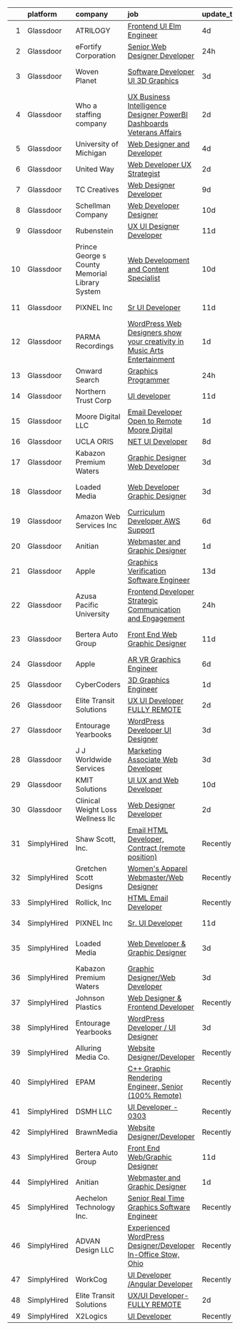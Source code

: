 

|    | platform    | company                                        | job                                                                                                                                                                                                                                                                                                                                                                                                                                                                                                                                                                                                                                                                                                                                                                                                                                                                                                                                                                                                                                                                                                                                                                                                                                                                                                                                                                                                        | update_time   | location                       |
|---:|:------------|:-----------------------------------------------|:-----------------------------------------------------------------------------------------------------------------------------------------------------------------------------------------------------------------------------------------------------------------------------------------------------------------------------------------------------------------------------------------------------------------------------------------------------------------------------------------------------------------------------------------------------------------------------------------------------------------------------------------------------------------------------------------------------------------------------------------------------------------------------------------------------------------------------------------------------------------------------------------------------------------------------------------------------------------------------------------------------------------------------------------------------------------------------------------------------------------------------------------------------------------------------------------------------------------------------------------------------------------------------------------------------------------------------------------------------------------------------------------------------------|:--------------|:-------------------------------|
|  1 | Glassdoor   | ATRILOGY                                       | [Frontend   UI Elm Engineer](https://www.glassdoor.com/partner/jobListing.htm?pos=106&ao=1110586&s=58&guid=0000018199a18fb98d477aade0e3c0cb&src=GD_JOB_AD&t=SR&vt=w&ea=1&cs=1_7af4932f&cb=1656139911438&jobListingId=1007951974151&cpc=6FC5BA77C9A4CD78&jrtk=3-0-1g6cq33uv2a4g001-1g6cq33viihm8800-68a92fa90fcbb848--6NYlbfkN0Coaqwr41TC2LgejnR7Utnytr6GYvK_E0y3WIq7ZdLRae9o-QpJIESlqP3qGLJFeU5dqe6N4gMCbDR-n3pXvhT98Mgxod8UQAAqLWEQreMdixZW2B1RD6nfE-sLKercspbsywCsncoq0A22johr5wHrPfrvYirmkD7Z-IhZUBpg9n0XvkQQuqYKp6cIBLnCcSxVucJY1pNp84mzXlrEgC9fPzyhW_kkhCtBvuHwyK-ffM_J3zUgpe7h8APDvJX88S0vsfGmAmlL1XCGtVYTL9CvHjvoCzN46JtAFVWZWi66I11_JU0KuYyDY3N4jjW18WVeyni4_Y7TRQMP0DKbttJK88yhbmamQkjbe-dRFyas7BbJJq1ZClppIzCora9RweZikruHMhQsngyhrBuSGrdp_bXC1b3CVY3SKJ_hFByNzcveWafZAIyD3rROIhedUd5WnUK4Sze-T_gcrCI-r9-XzlvoIMeZ4zktdF0iRZRVSe3wnXpOi1B0_gFKJCxyhJfEBk2AyTQmdQ%3D%3D)                                                                                                                                                                                                                                                                                                                                                                                                                                                                                                                          | 4d            | Remote                         |
|  2 | Glassdoor   | eFortify Corporation                           | [Senior Web Designer Developer](https://www.glassdoor.com/partner/jobListing.htm?pos=103&ao=1110586&s=58&guid=0000018199a18fb98d477aade0e3c0cb&src=GD_JOB_AD&t=SR&vt=w&ea=1&cs=1_8242f4e7&cb=1656139911438&jobListingId=1007961920482&cpc=9FE5D8D7282D4400&jrtk=3-0-1g6cq33uv2a4g001-1g6cq33viihm8800-56283aabba8db66a--6NYlbfkN0D4nuovUOU2dPryPr7-xanE7ZFWASvaSyNm3BqXIbrO0jncgm6dzGKlpq64GhjWedMHGhQf5zuqGZKhJbzuerz6WoY1CNE-wn2o97eoBpvVYWyu8Im0MmTyI-8z7k-wPBO4NIYGTr0yD4UfHPYVzkBxDKyQ8hP98UoiXYExT8LfmdfFQZrGaUu4QVcTqQmcdExaZ3DnuAejTTF11YOnBLTABiOIX1loZg91H6oorXCASFKrUoy-CVKwVxOIJSri5Q3nQ2YN9RKdkONG9wgOCbtu_TettUyOaf9GHXX4xGR9J5p5s5ZSNEDnG0PkW3kNYvCWHkAWgTcJwdiGCvWuSWYuK_pP1wDym32fSmK1P-yU0X3EsHCMIhe1u24Sq8cfjdcAn0fvWhHOGddzm7ZSnRmLfFOulHgq3W-wbpwBbzRVeNUoeDVP8yxP6NFxTNzsHJ_HFJOwUkRmzRca0BfgL6pQ59JH9D-aKxCfNWL-d-WGNk6j37csJSrmS23431qBOSc%3D)                                                                                                                                                                                                                                                                                                                                                                                                                                                                                                                                     | 24h           | Remote                         |
|  3 | Glassdoor   | Woven Planet                                   | [Software Developer  UI 3D Graphics ](https://www.glassdoor.com/partner/jobListing.htm?pos=104&ao=1110586&s=58&guid=0000018199a18fb98d477aade0e3c0cb&src=GD_JOB_AD&t=SR&vt=w&cs=1_e1882026&cb=1656139911437&jobListingId=1007955687010&cpc=663B5FE45D73772E&jrtk=3-0-1g6cq33uv2a4g001-1g6cq33viihm8800-da7d4409d741f80d--6NYlbfkN0DSgjPPcnEdvoK3uuxfISLALE6pB1FR7YSHOr_tSg5_QCn410VK5Ds4sai37YL-FnEhUvG6znOTbphGwngXcmoHQ9ABJRffHNWhLUdiDxUSHVTiGv3ojd4-sF3sJNM4xszUsrFGYZWvmSbhozmeaC8tNB70jyALsf-Q5zHyDR-5XjHqFWDCatbcL0gDGPq7AcYH5n7uw5ocTV_HaAU7Iy62rNvEJTZZgq_EHXJnYTYBEdt7EnkWz_YdzyDv7YX3KhXW2GF1826l3rno9nRH3b9Cyby5Qt-YgelbDfp2szcI9T-5JhnVns4tsDjvm_qIbl2Giw9yVq9p8V6CYUjF-ulhMjFcgQH4R1U72fDtNLAsxjyPjh-HMtt-qt9knDzgiPyCIM5T6pgcqrqpFZAm3gS3EL5ggF1jQkU0Eh4wNvwBC8s6CrJD3ycgFh7wM2Wre-qXf7XRpX5H4rLmoBziBY2HAwtne46je-7mQjeKykhpaliI-16RNwiwJjGTzgSKuAXL2hrayQC3QN3LsmzFhRERbJCj1Rmfqkzn0jsqafxMwIkhlvmXu42JCTKdmvxK03gDrYPCekdHrg%3D%3D)                                                                                                                                                                                                                                                                                                                                                                                                                                                      | 3d            | San Francisco, CA              |
|  4 | Glassdoor   | Who    a staffing company                      | [UX Business Intelligence Designer  PowerBI Dashboards    Veterans Affairs](https://www.glassdoor.com/partner/jobListing.htm?pos=107&ao=1110586&s=58&guid=0000018199a18fb98d477aade0e3c0cb&src=GD_JOB_AD&t=SR&vt=w&ea=1&cs=1_2f525abb&cb=1656139911439&jobListingId=1007957371701&cpc=56C4EA4A1A191A49&jrtk=3-0-1g6cq33uv2a4g001-1g6cq33viihm8800-acb55621a247932b--6NYlbfkN0D8qe4D8speIWsVRs46h0m7IsudPd75aHHMzmLGJRCPyG-QMcvsiuXB6iu7s5abUKo0jjGWnmE987aW6ZMO3r4LdCGmJYSn4tbTK9DkTgkDTU5-wS5OsX2UlY4yfNhQkUXfNNreZNj8NOnLqnzbXXdAmBWUbTZHPRa1DAYDqDO74tasTuMec7s68fTLMX_s5ZSecwxXy1WluFscTOFVatihdPRGbUiqI_OJCkEHhlQhPJMN4qMt-vdJBbca3MRt7bNHtVrZAXN1ZFe7uuBSQtv2C6ZarUQXK5N0tN0hikYOevAAVVW8gBUSBLRDIYt3dbD4TGrkrLoZFjRMHmiWbgp3Dak3U9U561Rfuo_z0d172UL0IgApzJcbMp7wv-gFDlaHKNdlWtuNsOo0Eorqtpr24fcaeM6c0f0j8bwQ1NHGDJIQEdakeI2vhTxFowtHssxc8NMhYqnFaC7EZFgm2DT748Kb9_MjnxzZ06e1_7Alb8UH57h1jZebR8o44WchTW3EFkVMr69y5Qx1GId1TRV9)                                                                                                                                                                                                                                                                                                                                                                                                                                                                       | 2d            | Remote                         |
|  5 | Glassdoor   | University of Michigan                         | [Web Designer and Developer](https://www.glassdoor.com/partner/jobListing.htm?pos=116&ao=1136043&s=58&guid=0000018199a18fb98d477aade0e3c0cb&src=GD_JOB_AD&t=SR&vt=w&cs=1_85514f2f&cb=1656139911441&jobListingId=1007952245300&jrtk=3-0-1g6cq33uv2a4g001-1g6cq33viihm8800-23e4521d13592e6a-)                                                                                                                                                                                                                                                                                                                                                                                                                                                                                                                                                                                                                                                                                                                                                                                                                                                                                                                                                                                                                                                                                                                | 4d            | Ann Arbor, MI                  |
|  6 | Glassdoor   | United Way                                     | [Web Developer   UX Strategist](https://www.glassdoor.com/partner/jobListing.htm?pos=130&ao=1136043&s=58&guid=0000018199a18fb98d477aade0e3c0cb&src=GD_JOB_AD&t=SR&vt=w&cs=1_7e467dac&cb=1656139911442&jobListingId=1007957944418&jrtk=3-0-1g6cq33uv2a4g001-1g6cq33viihm8800-4b4356c77ae17a8c-)                                                                                                                                                                                                                                                                                                                                                                                                                                                                                                                                                                                                                                                                                                                                                                                                                                                                                                                                                                                                                                                                                                             | 2d            | Seattle, WA                    |
|  7 | Glassdoor   | TC Creatives                                   | [Web Designer Developer](https://www.glassdoor.com/partner/jobListing.htm?pos=113&ao=1136043&s=58&guid=0000018199a18fb98d477aade0e3c0cb&src=GD_JOB_AD&t=SR&vt=w&ea=1&cs=1_cdeeeafb&cb=1656139911440&jobListingId=1007942423600&jrtk=3-0-1g6cq33uv2a4g001-1g6cq33viihm8800-442a6a333700c835-)                                                                                                                                                                                                                                                                                                                                                                                                                                                                                                                                                                                                                                                                                                                                                                                                                                                                                                                                                                                                                                                                                                               | 9d            | Remote                         |
|  8 | Glassdoor   | Schellman   Company                            | [Web Developer Designer](https://www.glassdoor.com/partner/jobListing.htm?pos=128&ao=1136043&s=58&guid=0000018199a18fb98d477aade0e3c0cb&src=GD_JOB_AD&t=SR&vt=w&cs=1_aa535e11&cb=1656139911442&jobListingId=1007939577287&jrtk=3-0-1g6cq33uv2a4g001-1g6cq33viihm8800-bacb3036aa26a42c-)                                                                                                                                                                                                                                                                                                                                                                                                                                                                                                                                                                                                                                                                                                                                                                                                                                                                                                                                                                                                                                                                                                                    | 10d           | Tampa, FL                      |
|  9 | Glassdoor   | Rubenstein                                     | [UX UI Designer Developer](https://www.glassdoor.com/partner/jobListing.htm?pos=119&ao=1136043&s=58&guid=0000018199a18fb98d477aade0e3c0cb&src=GD_JOB_AD&t=SR&vt=w&cs=1_4dc4c388&cb=1656139911441&jobListingId=1007937263858&jrtk=3-0-1g6cq33uv2a4g001-1g6cq33viihm8800-255aefea11c5dd02-)                                                                                                                                                                                                                                                                                                                                                                                                                                                                                                                                                                                                                                                                                                                                                                                                                                                                                                                                                                                                                                                                                                                  | 11d           | New York, NY                   |
| 10 | Glassdoor   | Prince George s County Memorial Library System | [Web Development and Content Specialist](https://www.glassdoor.com/partner/jobListing.htm?pos=129&ao=1136043&s=58&guid=0000018199a18fb98d477aade0e3c0cb&src=GD_JOB_AD&t=SR&vt=w&cs=1_a26eba31&cb=1656139911442&jobListingId=1007938739881&jrtk=3-0-1g6cq33uv2a4g001-1g6cq33viihm8800-c8722ba8a6d70ad4-)                                                                                                                                                                                                                                                                                                                                                                                                                                                                                                                                                                                                                                                                                                                                                                                                                                                                                                                                                                                                                                                                                                    | 10d           | Largo, MD                      |
| 11 | Glassdoor   | PIXNEL Inc                                     | [Sr  UI Developer](https://www.glassdoor.com/partner/jobListing.htm?pos=124&ao=1136043&s=58&guid=0000018199a18fb98d477aade0e3c0cb&src=GD_JOB_AD&t=SR&vt=w&ea=1&cs=1_b24fd044&cb=1656139911442&jobListingId=1007937030505&jrtk=3-0-1g6cq33uv2a4g001-1g6cq33viihm8800-6ce5e06f77706916-)                                                                                                                                                                                                                                                                                                                                                                                                                                                                                                                                                                                                                                                                                                                                                                                                                                                                                                                                                                                                                                                                                                                     | 11d           | Whippany, NJ                   |
| 12 | Glassdoor   | PARMA Recordings                               | [WordPress Web Designers  show your creativity in Music Arts Entertainment](https://www.glassdoor.com/partner/jobListing.htm?pos=105&ao=1110586&s=58&guid=0000018199a18fb98d477aade0e3c0cb&src=GD_JOB_AD&t=SR&vt=w&ea=1&cs=1_c7bcebc9&cb=1656139911438&jobListingId=1007960095074&cpc=451933188B21919D&jrtk=3-0-1g6cq33uv2a4g001-1g6cq33viihm8800-a51dcf66eccc53eb--6NYlbfkN0BMd6i3W3qmAtDke4ZitYLMBEMpVvOQU_aO9JUqgRRkgwDvgaVV8jWDDkXv0s9VdhdFtp8vgpc7Xd14geBqCVRfeb-Zk2gFUWrnzfN3CO7_Kshg7e9lFPeLlS31PbWmaUmDuWqBwBaZIqP5E8OfSbZVpgw5zRAc4LpRHBRqxyh3tAhzUrHfLFIfhkH6S2Qey-bZOLJP6k8NW5kVtX2st1A-ldnKD_ZXUE3fbrlC6BqVUnzUxvf-RYf7hjIqJKLvt6leERnXI3IAiBSIyP5NfY7RmQt18VtBrcrHPZFcZLE3XKJ2WzwhGj6xEh160vS2RxaLW18-9B53yy9wpFz9M-qCCEItMubKNqdqbMVVAu2iUWY5uqGWySe-XRt4_4C1v4YtziGM09fRifebCSp2KdDWhFUHKMtw0DUI5XQ2Vh8XH-o0Hc0SWZ9f6BZSVx-1FXhKsvlo0HS48irFaTTk_-axOjwy8y51nrGrXqZIAmvvjIWg_J6l4acfpvq6y0KDnCI%3D)                                                                                                                                                                                                                                                                                                                                                                                                                                                                                         | 1d            | Remote                         |
| 13 | Glassdoor   | Onward Search                                  | [Graphics Programmer](https://www.glassdoor.com/partner/jobListing.htm?pos=111&ao=1110586&s=58&guid=0000018199a18fb98d477aade0e3c0cb&src=GD_JOB_AD&t=SR&vt=w&ea=1&cs=1_04414005&cb=1656139911440&jobListingId=1007961833786&cpc=6FC5BA77C9A4CD78&jrtk=3-0-1g6cq33uv2a4g001-1g6cq33viihm8800-c2dcf8a101e8b9df--6NYlbfkN0B7YoEZZ2QAGDyEGGmBPAUWSHc1Mt3sMCn9FehKcWA3w5p4dGJxWifpoAJCu3xk6ZiiCUmZUgftcm6eSAGDiozeyy49rXrVCrIXL0QniePYoM_e9BoFwBWBama092BdjMIWb8pHjURz9uNWLM4GO3sjz5kKlMiUEIprAatTUlwf-uRwduaQnxBS89phSaNbVEIpVbfJamFWWaAeX-7XNs8OmiCjIHcVCUvHQd-t8DC7lvInPf2TOwEUfQW0OD7-7EmOBR8x0ljG0Ad9toexEv2u74IEDqnLMSO23NdiHx3Y-Z8pMawOLEVNJp3dg3AMPH0F7-0PrDIaVIICMIBAAJPSUcqE-9SsjX7LzaUzpmeCpEVQ56mRU8xcpd2X0cKmhi_sAWWqEWDGYanlv2jbsV_yQMsjovcSVyCaWBy5AGDBuIVs9qMKbIktXg8XXdFyRFRIGGhhWLFiIAzdUkqah4gawwrbm2M6YWJdcvls1b3LQtnJXPVrZW89E_xOeMflyfqzW5EasgOPLYSGyBAzUis9WXp3UX9SPsn6CTLZq6Ojt-T8UFQ6cnjfpl9j-YOe6vRF7CQUnuyprEsXQgWccVc6XG7J74EDOVJThYW8WV5pPiNk3ixFKGkt2BAXtDz8MjnpvzS9-dCI5a3rUJ5yCfXe_xcq5LWmD6Ica4-1oaidyW5KbS6O0eq2uaeLU3gshQKXDBgxITXMTt96mj7yh83ViLGty_aYGcBRe-7qQ6qVJgLBeQ3YxgHroznajN2KyQOxcNF0D6LXcjnBgeKdLLn5FTB44jY8uZ1W9EPm1LvM_qVbDaA1lE4-D8zU5DhNb6oixU5hTLMB2zO02kcm6tvRxgvjrNExgZvQdxzWxTxFosMe7BICSFNke-bdYsvDohH6uG2uPRGqOxQXl7T-cp1Xte2ydL9r8EJmai-XP9K790JU_4VmdTKmAWqngQgeufTbetcLziRC6PYZuDFVRTdot89zOLVvh2Rm7gfdhmZqFd8cfGvEOBZtBbG-Oyj0ZFE5zH6gVQJtsA%3D%3D) | 24h           | Seattle, WA                    |
| 14 | Glassdoor   | Northern Trust Corp                            | [UI developer](https://www.glassdoor.com/partner/jobListing.htm?pos=122&ao=1136043&s=58&guid=0000018199a18fb98d477aade0e3c0cb&src=GD_JOB_AD&t=SR&vt=w&cs=1_cd5ba965&cb=1656139911441&jobListingId=1007937362208&jrtk=3-0-1g6cq33uv2a4g001-1g6cq33viihm8800-848440a30d6f11da-)                                                                                                                                                                                                                                                                                                                                                                                                                                                                                                                                                                                                                                                                                                                                                                                                                                                                                                                                                                                                                                                                                                                              | 11d           | Chicago, IL                    |
| 15 | Glassdoor   | Moore Digital LLC                              | [Email Developer  Open to Remote    Moore Digital](https://www.glassdoor.com/partner/jobListing.htm?pos=126&ao=1136043&s=58&guid=0000018199a18fb98d477aade0e3c0cb&src=GD_JOB_AD&t=SR&vt=w&cs=1_4b6569a5&cb=1656139911442&jobListingId=1007958671475&jrtk=3-0-1g6cq33uv2a4g001-1g6cq33viihm8800-fd53c0a317222ee2-)                                                                                                                                                                                                                                                                                                                                                                                                                                                                                                                                                                                                                                                                                                                                                                                                                                                                                                                                                                                                                                                                                          | 1d            | Lanham, MD                     |
| 16 | Glassdoor   | UCLA ORIS                                      | [ NET UI Developer](https://www.glassdoor.com/partner/jobListing.htm?pos=102&ao=1110586&s=58&guid=0000018199a18fb98d477aade0e3c0cb&src=GD_JOB_AD&t=SR&vt=w&ea=1&cs=1_44810022&cb=1656139911437&jobListingId=1007944895347&cpc=B576E40E3A51D23B&jrtk=3-0-1g6cq33uv2a4g001-1g6cq33viihm8800-e76220162e5c19b0--6NYlbfkN0CPRxWsxFRYKj-njv_B6uh4mXuMKgb2CJ8nYOQQ6xZVBriDVupTExlbMz0z3VOHoJPZlTXj_mI8P6YGDnoh79OWNl4JK712hZj7ZOUsy8c67IFHBvk_cN35-5K3SKWH_h3Yn6IKgRZL3xmP00D3EtU90CcbxBiuiIWUY9UI4GoN6v1QGaxZyvO9WlDZTh-pxq6KkqZtHspkA9QppXNEtLeC6YR0E5lR0NHKTwgCEsftHhkIqUhhM4HNoG0dQsgai2JQcX8rPQAE2--guWIVrFEU7vd275S8p0Sj7aD_PE0MDk-RmMS5komNhCrupSl6ru31deVAb52_10wUwByWVqDYlIltC0kguhojRuaJsSTDQuXZJ1hkv8598Wv5dZmS-LAAAwLIqyBxaODSd6rAv6qeuFW0Bfvn1Tp8rSMVGgd-xFHGOsJeu1GbKDVc8MOBb13XTNyIF_BVuyXEhp0ILQpQX1jEjL8QxUKCNDhCn-jtzYHlbr_Bf_w_LPXgc7CTGj4%3D)                                                                                                                                                                                                                                                                                                                                                                                                                                                                                                                                                 | 8d            | Remote                         |
| 17 | Glassdoor   | Kabazon Premium Waters                         | [Graphic Designer Web Developer](https://www.glassdoor.com/partner/jobListing.htm?pos=115&ao=1136043&s=58&guid=0000018199a18fb98d477aade0e3c0cb&src=GD_JOB_AD&t=SR&vt=w&ea=1&cs=1_28956699&cb=1656139911441&jobListingId=1007954780505&jrtk=3-0-1g6cq33uv2a4g001-1g6cq33viihm8800-b8e01f5f0a904098-)                                                                                                                                                                                                                                                                                                                                                                                                                                                                                                                                                                                                                                                                                                                                                                                                                                                                                                                                                                                                                                                                                                       | 3d            | Los Angeles, CA                |
| 18 | Glassdoor   | Loaded Media                                   | [Web Developer   Graphic Designer](https://www.glassdoor.com/partner/jobListing.htm?pos=114&ao=1136043&s=58&guid=0000018199a18fb98d477aade0e3c0cb&src=GD_JOB_AD&t=SR&vt=w&ea=1&cs=1_5486bcdd&cb=1656139911440&jobListingId=1007954506967&jrtk=3-0-1g6cq33uv2a4g001-1g6cq33viihm8800-d01cec0dabb94fcc-)                                                                                                                                                                                                                                                                                                                                                                                                                                                                                                                                                                                                                                                                                                                                                                                                                                                                                                                                                                                                                                                                                                     | 3d            | West Hollywood, CA             |
| 19 | Glassdoor   | Amazon Web Services  Inc                       | [Curriculum Developer  AWS Support](https://www.glassdoor.com/partner/jobListing.htm?pos=112&ao=1136043&s=58&guid=0000018199a18fb98d477aade0e3c0cb&src=GD_JOB_AD&t=SR&vt=w&cs=1_fce6987a&cb=1656139911440&jobListingId=1007948569854&jrtk=3-0-1g6cq33uv2a4g001-1g6cq33viihm8800-babf0940e10045d2-)                                                                                                                                                                                                                                                                                                                                                                                                                                                                                                                                                                                                                                                                                                                                                                                                                                                                                                                                                                                                                                                                                                         | 6d            | Remote                         |
| 20 | Glassdoor   | Anitian                                        | [Webmaster and Graphic Designer](https://www.glassdoor.com/partner/jobListing.htm?pos=117&ao=1136043&s=58&guid=0000018199a18fb98d477aade0e3c0cb&src=GD_JOB_AD&t=SR&vt=w&cs=1_878a81da&cb=1656139911441&jobListingId=1007960814071&jrtk=3-0-1g6cq33uv2a4g001-1g6cq33viihm8800-29680cf3a4975830-)                                                                                                                                                                                                                                                                                                                                                                                                                                                                                                                                                                                                                                                                                                                                                                                                                                                                                                                                                                                                                                                                                                            | 1d            | Beaverton, OR                  |
| 21 | Glassdoor   | Apple                                          | [Graphics Verification Software Engineer](https://www.glassdoor.com/partner/jobListing.htm?pos=108&ao=1110586&s=58&guid=0000018199a18fb98d477aade0e3c0cb&src=GD_JOB_AD&t=SR&vt=w&cs=1_7f17d877&cb=1656139911439&jobListingId=1007932865916&cpc=F4EED0218A761C36&jrtk=3-0-1g6cq33uv2a4g001-1g6cq33viihm8800-87238dbd6b179e25--6NYlbfkN0BvKrLyj5gPmtZO9T8euul8TCxuuKNOtzRJOomxnwSEodTz2Bc-sPZlSXfvz6ygy0tf5kjeS09ObWt2O3iKbyxEY19ud4rVejrhfq-wk0NuBQgyOiKRkFvhIizUndk6iUp-M9karzWEiIEQcueVvyyG8RWvWIiCtZ8mEcmQYpL5H-beBTjfE7tb7Cli9sOYudw2lWiDWWiFGqESI7j0xK9agOGgpwIb6jXZ31jtfhy6AO8v2LMABs2_WAmGcTJ8MoW3Q9aT3a-dArSdugv1XwcC_FatrBaYlG30RlSl20qRmNgUi9JOiyD9oREcZ-6v8jXd6OpcwMfj6QC9Eic-Z3Jk5D4nanpdnDHZguF0t_YnIdyXrYP2LbPxZS3RbvQ1KD_k8uRa-rt46fkdImwOt19e51BAA5xwnEKD1FBv-lyhCvEeO32biFuo8_uB2zoCtaGFoJeu6ZMGM5A85eFXJ_xxS2GORviiR4Mfz2kZbXNd290pGjldaHX6OCKajXCMqM19KfjYDhVAKZxv5yXhN3H15AjBK2EYcmJRSBKwwlyEQFEA7osGvBbd-D7Z8m8biFdkRxRtZOp88qx2fuj9TaKkWlKTl5dzydPBdwcClFQTcJi9MGcU0zbfDxL1cFzY-vvVOb5BskKTw65rHNLIk3s1sRZVUsZGiBwTmvsH4o2U1GxLKgyXJrANkipxem4UUOSgdRJEigNNj6LaaiNNNOh7HHe4qMsLQwMm47ghzSB9BqldxM9X_UVrb4ekAroM85xhPELfFB_WsXZhbekPNxVJ6THQGJUezm6PwCXkQeeTO0dyJhkpHTrnOTDZTJb-IPLAemFw7UuJ56n36cyg9aWid8XmJ_B1UWZcQksYL2ZzLMQ5Lpnl_VgmPPpr0qthSkLnhueIHyj_RC5X69DY1CCtqIy0w8VLSzr-vaeAQVeDXloJQfe87muXN-eXDB0bLgdsWTHgJ3N0V5m7QX_Mu1IJcsgbX-ewbCs%3D)                                | 13d           | Austin, TX                     |
| 22 | Glassdoor   | Azusa Pacific University                       | [Frontend Developer   Strategic Communication and Engagement](https://www.glassdoor.com/partner/jobListing.htm?pos=123&ao=1136043&s=58&guid=0000018199a18fb98d477aade0e3c0cb&src=GD_JOB_AD&t=SR&vt=w&cs=1_14d66818&cb=1656139911442&jobListingId=1007962803906&jrtk=3-0-1g6cq33uv2a4g001-1g6cq33viihm8800-a608394e02ad6419-)                                                                                                                                                                                                                                                                                                                                                                                                                                                                                                                                                                                                                                                                                                                                                                                                                                                                                                                                                                                                                                                                               | 24h           | Azusa, CA                      |
| 23 | Glassdoor   | Bertera Auto Group                             | [Front End Web Graphic Designer](https://www.glassdoor.com/partner/jobListing.htm?pos=101&ao=1110586&s=58&guid=0000018199a18fb98d477aade0e3c0cb&src=GD_JOB_AD&t=SR&vt=w&ea=1&cs=1_f019a883&cb=1656139911437&jobListingId=1007936110445&cpc=D910AC0D9B8C6152&jrtk=3-0-1g6cq33uv2a4g001-1g6cq33viihm8800-759b790ac5ec1ff3--6NYlbfkN0CS7sCOg6C94ZiFFlx18pR1sYkp57tZp3LH0Mr9FiXEgT-31WuvklTP8RVA7OpZmHYOos1LROe7kgXymoUGlnX23R4Z3Tr-yuLqo45cH2oFAnnUPEyA021eQ5T2SYxnQiqq6z5cFTBV-wFPdSLQocv-5wC1v8ilgEfcQPjdVnSPKm0owDZBbVmVhbUgQX5QbVZCtN65IPYmUsnY8Z10mVlJuSNeb7qqKKkK97g5Ege_eK1I63J1ZfQAJsWv4a0hwr8Oa9hMQVf_dL4ICmtiu1xOANUXz0zkOzt262O-zwbUd9S3f6eJ3bOXWuP0eVn_stkdqaYvFVC5V-F3QjBSSLQiRacY-JJiJgoRdXVJWAPt1_pVI3ofpHa2ivDqZEXbDOF8qLQQU6llNGJrpX_hTl9KHVX438vZ_SRJO5gH7Vo_1bDLaJNDw17quMR9c_MttN4_IQuzPwfLMLl_jsigngPkXBhJbyu096hGkck-SjQAuKeXPaiK1hcNqfXezUvXcpuoTJA0A9x2_T9qe6vUGuTd)                                                                                                                                                                                                                                                                                                                                                                                                                                                                                                                  | 11d           | West Springfield, MA           |
| 24 | Glassdoor   | Apple                                          | [AR VR Graphics Engineer](https://www.glassdoor.com/partner/jobListing.htm?pos=109&ao=1110586&s=58&guid=0000018199a18fb98d477aade0e3c0cb&src=GD_JOB_AD&t=SR&vt=w&cs=1_5aec2f22&cb=1656139911439&jobListingId=1007948569725&cpc=654405A9B1E0A9F5&jrtk=3-0-1g6cq33uv2a4g001-1g6cq33viihm8800-2dc6cf5264955442--6NYlbfkN0BvKrLyj5gPmtZO9T8euul8TCxuuKNOtzRJOomxnwSEodTz2Bc-sPZl1dBMH13w-jPqDsEv2cYn2BSfauqrR063rPkJWqUl65m3_7oH5MZjTCM7Os2a--WYl4IbOKZboH1A7nLi8qJv07efg2OeGEIWwcl0MMRxGagzRL0aUXHW66E1l-DExCk7vwHGDH_7Vj-Ig4tW8VRuUg_Iux0AOC2iA_fdgi-vfQLYgAGdMoNqmmj5lxW93xRs6n2O22NnQRPVDzbjL86gtvA82D5TnEoeKaL6yOrWf5aN4aR0aaliIvIVBZ7etySTlW67PUB27Eo2hOMdUPPe78fUzgQssfuiG8RxeK-l3hXzDIpwMCS4snbBKWZRej-Hm751hnOcDQL0amb4B5zWAdu-rNCVmjE7TrYAaj6wWIW5LtxlCo_mUIV8F2Ku_7eXV2YXB1ZwvXed0rxR6zjFsFuMtIyGl-SeHNY6hrGSx5KxYwFYETPhiObOWgLr0jZROb2xThaR7E52Ya2wl1eXw2_GEh7FdRN4rHfB2lbiEdE34tFjjmxCdSJJfBMi2hZ-oZ_gSVhr4Kx5dJvPpjbYRCZu6gpMbti1kIMlSpZHWWzfAVUBvrZBS75dKzQhyJWZ3Bipd0Ej-yPPMrpNYmosoXqzMGMETapprSPz57nV-jTRiUlSAW7J3B9jXHccy0Xa-JlKkqStiLGAV4412PlVla5xPEogkhknMuQIKwlx0pv028CasywcFJnIw4Rcq9bs1lKwk1x53z6SxF6i26aeoPW-twmAoedSfcfRhXRzPhv9CPCsV2t_qtjAkxr6cmfdxot6ePGnWytehk9Dp88xym3LvIKdbPCWqAFR_HsvZCpePOmOOep2rca3OP9k65JmEaeWa3d74kCBxSQBiuBTPTMARCi8QjtylCUwFfmJIEWKcTRdwssTJI2gFZN6Y1BXf3wktuLk97I-_aOxWkcbCg%3D%3D)                                                                  | 6d            | Seattle, WA                    |
| 25 | Glassdoor   | CyberCoders                                    | [3D Graphics Engineer](https://www.glassdoor.com/partner/jobListing.htm?pos=110&ao=1110586&s=58&guid=0000018199a18fb98d477aade0e3c0cb&src=GD_JOB_AD&t=SR&vt=w&ea=1&cs=1_cf754657&cb=1656139911440&jobListingId=1007959231297&cpc=6FC5BA77C9A4CD78&jrtk=3-0-1g6cq33uv2a4g001-1g6cq33viihm8800-16a61bd7790a67d5--6NYlbfkN0CpFJQzrgRR8WqXWK1qKKEqALWJw739KlKqr2H-MSI4eoBlI4EFrmor2FYZMP3muM2m1MpOtS5yrw7tZ8OzdjO54Y8GoDeO_8aRFKm6b6yyXhl0w7QkfTbWv6TdULoPQYjhgGTpkVVyzBynNZbK483cmgceaohFYaeQmMNMdBU7UtuJd33UU2gMTgw6e8_6Jt3cOVTeDEWfAuWkFmvFZwgQuGgw89qQE_PK7PbaZih3Dxd3uMsK55IqikIOUm-6afXY1BtCVtq5Wm07cNjfa_LaEfm8pcomgGbWWedIKJuZjUQcZnrEq-rTXrazibJZsLrc1BETZHqO1AUxPTap7ZpQAOmP_Azp69v5qmBcW5HeaDWEyqmiC6jvrS9YteOYrA0gGPShfvM6fvAFoNNZHXOMOccpUEasp_-jHb-O-AqYe-K9ZX59kWkTCkdaW7j-ALLuTngy4pRAanFYnCXAzwEPY1Pph07PIWCf0nd_fLlqWDnBE-nbagF_MVgqgpCXwyp4Q-g3OcMWjHvRwwADyZ4Hr6F-mQXyqre0hhyYPjhPikKPNN48GyxVvCmVdAnzFAYZg4PMX7xOXIdBrfPJN99knrRDLA_BqH44e3uCD-jWJyqFQhV9-qMhbZcn9R2Z0KlXGf6ixrUq50z0jiIj4st2OFlvUBxLj3uVesakc0Byze3SvoEgnLjaoxOVlijAB5IBXRnDZ0BiiaWoKhU1UWqJKxtjMVYXzMm-ya-hh1YdeiygUSZoUghp1QKW5iyBBmzFnQg85Y7eSyyB4u7lKrc7riFUJllRKfVmM8liRXs65zj8OkGfSUgLE5O5s55MQQvamXd_MlgHaFoDJMavZjfIKZBD3bEdi0WWNzgbjSyAkN1Gpqb_fsbUaYatC2IYCIvn2yEVM6bAFRQZ8jjX1Rf1acyx6AemTWqmanSwJoUrArTELQIjzSrvlix3OL6EJUPoHsbbJp_BvPKqu8bzulZb0tZJ9mL-hQfLwMaH6-kgcA%3D%3D)                                | 1d            | Redwood City, CA               |
| 26 | Glassdoor   | Elite Transit Solutions                        | [UX UI Developer FULLY REMOTE](https://www.glassdoor.com/partner/jobListing.htm?pos=120&ao=1136043&s=58&guid=0000018199a18fb98d477aade0e3c0cb&src=GD_JOB_AD&t=SR&vt=w&ea=1&cs=1_ef5bd7f0&cb=1656139911441&jobListingId=1007956212531&jrtk=3-0-1g6cq33uv2a4g001-1g6cq33viihm8800-d4113707f0c8e819-)                                                                                                                                                                                                                                                                                                                                                                                                                                                                                                                                                                                                                                                                                                                                                                                                                                                                                                                                                                                                                                                                                                         | 2d            | Pittsburgh, PA                 |
| 27 | Glassdoor   | Entourage Yearbooks                            | [WordPress Developer   UI Designer](https://www.glassdoor.com/partner/jobListing.htm?pos=127&ao=1136043&s=58&guid=0000018199a18fb98d477aade0e3c0cb&src=GD_JOB_AD&t=SR&vt=w&ea=1&cs=1_6c2da453&cb=1656139911442&jobListingId=1007954498121&jrtk=3-0-1g6cq33uv2a4g001-1g6cq33viihm8800-359ea536a07ca557-)                                                                                                                                                                                                                                                                                                                                                                                                                                                                                                                                                                                                                                                                                                                                                                                                                                                                                                                                                                                                                                                                                                    | 3d            | Princeton Junction, Mercer, NJ |
| 28 | Glassdoor   | J J Worldwide Services                         | [Marketing Associate Web Developer](https://www.glassdoor.com/partner/jobListing.htm?pos=125&ao=1136043&s=58&guid=0000018199a18fb98d477aade0e3c0cb&src=GD_JOB_AD&t=SR&vt=w&cs=1_e771ceff&cb=1656139911442&jobListingId=1007954830833&jrtk=3-0-1g6cq33uv2a4g001-1g6cq33viihm8800-8f95e0c11bd16b53-)                                                                                                                                                                                                                                                                                                                                                                                                                                                                                                                                                                                                                                                                                                                                                                                                                                                                                                                                                                                                                                                                                                         | 3d            | Austin, TX                     |
| 29 | Glassdoor   | KMIT Solutions                                 | [UI UX and Web Developer](https://www.glassdoor.com/partner/jobListing.htm?pos=118&ao=1136043&s=58&guid=0000018199a18fb98d477aade0e3c0cb&src=GD_JOB_AD&t=SR&vt=w&cs=1_a87cd6d6&cb=1656139911441&jobListingId=1007938302084&jrtk=3-0-1g6cq33uv2a4g001-1g6cq33viihm8800-15b5cea25bdf1243-)                                                                                                                                                                                                                                                                                                                                                                                                                                                                                                                                                                                                                                                                                                                                                                                                                                                                                                                                                                                                                                                                                                                   | 10d           | Twinsburg, OH                  |
| 30 | Glassdoor   | Clinical Weight Loss   Wellness llc            | [Web Designer Developer](https://www.glassdoor.com/partner/jobListing.htm?pos=121&ao=1136043&s=58&guid=0000018199a18fb98d477aade0e3c0cb&src=GD_JOB_AD&t=SR&vt=w&ea=1&cs=1_e8bc7524&cb=1656139911441&jobListingId=1007957549337&jrtk=3-0-1g6cq33uv2a4g001-1g6cq33viihm8800-490cc6746b26b0a1-)                                                                                                                                                                                                                                                                                                                                                                                                                                                                                                                                                                                                                                                                                                                                                                                                                                                                                                                                                                                                                                                                                                               | 2d            | Glastonbury, CT                |
| 31 | SimplyHired | Shaw Scott, Inc.                               | [Email HTML Developer, Contract (remote position)](https://www.simplyhired.com/job/lp97AwzllwqjS1oXYQVdk_sx_ANbNmrf_26-hefBENEAnwkJ6YFw_Q?q=graphic+developer)                                                                                                                                                                                                                                                                                                                                                                                                                                                                                                                                                                                                                                                                                                                                                                                                                                                                                                                                                                                                                                                                                                                                                                                                                                             | Recently      | Seattle, WA                    |
| 32 | SimplyHired | Gretchen Scott Designs                         | [Women's Apparel Webmaster/Web Designer](https://www.simplyhired.com/job/WQ_KCkasu3nS2ZRjmaeadADFGCBGocrHeMpONYyXy_2JAdB6h5MuxA?q=graphic+developer)                                                                                                                                                                                                                                                                                                                                                                                                                                                                                                                                                                                                                                                                                                                                                                                                                                                                                                                                                                                                                                                                                                                                                                                                                                                       | Recently      | Pelham, NY                     |
| 33 | SimplyHired | Rollick, Inc                                   | [HTML Email Developer](https://www.simplyhired.com/job/XOBvr-FPlcbrKDU6fwn7cySQFiXUBT59WK26gB6UhBDl1ROl_YjQ4g?q=graphic+developer)                                                                                                                                                                                                                                                                                                                                                                                                                                                                                                                                                                                                                                                                                                                                                                                                                                                                                                                                                                                                                                                                                                                                                                                                                                                                         | Recently      | Remote                         |
| 34 | SimplyHired | PIXNEL Inc                                     | [Sr. UI Developer](https://www.simplyhired.com/job/I2Hcjl_FZcqZmp0BfK31aFyPKqCAp3O7sOaDVBq8KxtTbb3HzKg3Sg?q=graphic+developer)                                                                                                                                                                                                                                                                                                                                                                                                                                                                                                                                                                                                                                                                                                                                                                                                                                                                                                                                                                                                                                                                                                                                                                                                                                                                             | 11d           | Whippany, NJ                   |
| 35 | SimplyHired | Loaded Media                                   | [Web Developer & Graphic Designer](https://www.simplyhired.com/job/IK_RxrZjUpPOeiWgnLuNrhiuC4aM_FueRFMFheECvEyXUpCONGxmqA?q=graphic+developer)                                                                                                                                                                                                                                                                                                                                                                                                                                                                                                                                                                                                                                                                                                                                                                                                                                                                                                                                                                                                                                                                                                                                                                                                                                                             | 3d            | West Hollywood, CA             |
| 36 | SimplyHired | Kabazon Premium Waters                         | [Graphic Designer/Web Developer](https://www.simplyhired.com/job/PnUzJUXwTIJYT3p5XUQTaEQiEsC2W51u1bbJ44Whjt17UyxowH-_cQ?q=graphic+developer)                                                                                                                                                                                                                                                                                                                                                                                                                                                                                                                                                                                                                                                                                                                                                                                                                                                                                                                                                                                                                                                                                                                                                                                                                                                               | 3d            | Los Angeles, CA                |
| 37 | SimplyHired | Johnson Plastics                               | [Web Designer & Frontend Developer](https://www.simplyhired.com/job/JLi0JgqxKv6zdAixaLkB1gW61qXIhTHL-TueFgNuVeG_HRxCRSfVBQ?q=graphic+developer)                                                                                                                                                                                                                                                                                                                                                                                                                                                                                                                                                                                                                                                                                                                                                                                                                                                                                                                                                                                                                                                                                                                                                                                                                                                            | Recently      | Findlay, OH                    |
| 38 | SimplyHired | Entourage Yearbooks                            | [WordPress Developer / UI Designer](https://www.simplyhired.com/job/CIGy-Ws_jywhCxZx7Q2c_ERXdqaAHRweqraLOI8DvZJLSmzl05Ce1Q?q=graphic+developer)                                                                                                                                                                                                                                                                                                                                                                                                                                                                                                                                                                                                                                                                                                                                                                                                                                                                                                                                                                                                                                                                                                                                                                                                                                                            | 3d            | Princeton Junction, NJ         |
| 39 | SimplyHired | Alluring Media Co.                             | [Website Designer/Developer](https://www.simplyhired.com/job/h-FapaYLuvRweaKOVudaLOnYymSn2xFpTkCDXCPO8WUG3I7TlO4bDw?q=graphic+developer)                                                                                                                                                                                                                                                                                                                                                                                                                                                                                                                                                                                                                                                                                                                                                                                                                                                                                                                                                                                                                                                                                                                                                                                                                                                                   | Recently      | Remote                         |
| 40 | SimplyHired | EPAM                                           | [C++ Graphic Rendering Engineer, Senior (100% Remote)](https://www.simplyhired.com/job/3tNJxgWLjwY1ZKGMjRgmLv02TGPNbYH8XZkF__ktRQg-hYEG_PW5mg?q=graphic+developer)                                                                                                                                                                                                                                                                                                                                                                                                                                                                                                                                                                                                                                                                                                                                                                                                                                                                                                                                                                                                                                                                                                                                                                                                                                         | Recently      | United States                  |
| 41 | SimplyHired | DSMH LLC                                       | [UI Developer - 0303](https://www.simplyhired.com/job/5uYdSP7SsNGxK09_Ov6zNQhuxUKLX-oIXjlCgij6ADfw35AwOg5rvg?q=graphic+developer)                                                                                                                                                                                                                                                                                                                                                                                                                                                                                                                                                                                                                                                                                                                                                                                                                                                                                                                                                                                                                                                                                                                                                                                                                                                                          | Recently      | Peoria, IL                     |
| 42 | SimplyHired | BrawnMedia                                     | [Website Designer/Developer](https://www.simplyhired.com/job/78BxKl1R6BpfuVu8Kpk-1cxMOjiHDgxQMPxrbQ5J7eWU9PbYxXCHNA?q=graphic+developer)                                                                                                                                                                                                                                                                                                                                                                                                                                                                                                                                                                                                                                                                                                                                                                                                                                                                                                                                                                                                                                                                                                                                                                                                                                                                   | Recently      | Albany, NY                     |
| 43 | SimplyHired | Bertera Auto Group                             | [Front End Web/Graphic Designer](https://www.simplyhired.com/job/UoHmf3PWPUcvpeJJyeUWMXOyfiqSiGnk_um5E1ECAcFdNGzGCiyBzA?q=graphic+developer)                                                                                                                                                                                                                                                                                                                                                                                                                                                                                                                                                                                                                                                                                                                                                                                                                                                                                                                                                                                                                                                                                                                                                                                                                                                               | 11d           | West Springfield, MA           |
| 44 | SimplyHired | Anitian                                        | [Webmaster and Graphic Designer](https://www.simplyhired.com/job/3Vni5xATOcTiCtsy2S5KDNzPU2g1MkWL_iqk84kjj1gMS5wFuohcwQ?q=graphic+developer)                                                                                                                                                                                                                                                                                                                                                                                                                                                                                                                                                                                                                                                                                                                                                                                                                                                                                                                                                                                                                                                                                                                                                                                                                                                               | 1d            | Beaverton, OR                  |
| 45 | SimplyHired | Aechelon Technology Inc.                       | [Senior Real Time Graphics Software Engineer](https://www.simplyhired.com/job/rcdIZu0u86YflWDJtkQswNVvTN3B-3L7qF5--HTYfTqZ6vl6sJ-lpA?q=graphic+developer)                                                                                                                                                                                                                                                                                                                                                                                                                                                                                                                                                                                                                                                                                                                                                                                                                                                                                                                                                                                                                                                                                                                                                                                                                                                  | Recently      | Overland Park, KS              |
| 46 | SimplyHired | ADVAN Design LLC                               | [Experienced WordPress Designer/Developer In-Office Stow, Ohio](https://www.simplyhired.com/job/RAXqJE_18Km9ztxYeKDpml_cp8y7G9qdid1DGlXOnY9ssPkNluLReA?q=graphic+developer)                                                                                                                                                                                                                                                                                                                                                                                                                                                                                                                                                                                                                                                                                                                                                                                                                                                                                                                                                                                                                                                                                                                                                                                                                                | Recently      | Stow, OH                       |
| 47 | SimplyHired | WorkCog                                        | [UI Developer /Angular Developer](https://www.simplyhired.com/job/d_s0xoJrrwJftlpbBCsqndd7CpA2Te_HvrE97KaPH67zw2iyJjhTCg?q=graphic+developer)                                                                                                                                                                                                                                                                                                                                                                                                                                                                                                                                                                                                                                                                                                                                                                                                                                                                                                                                                                                                                                                                                                                                                                                                                                                              | Recently      | Texas City, TX                 |
| 48 | SimplyHired | Elite Transit Solutions                        | [UX/UI Developer-FULLY REMOTE](https://www.simplyhired.com/job/Z-X6eNQxO3JQ40idY8ePQiqt_Z2HQ0X4f5r7LGiF8I7QFjXHcfv9FQ?q=graphic+developer)                                                                                                                                                                                                                                                                                                                                                                                                                                                                                                                                                                                                                                                                                                                                                                                                                                                                                                                                                                                                                                                                                                                                                                                                                                                                 | 2d            | Pittsburgh, PA                 |
| 49 | SimplyHired | X2Logics                                       | [UI Developer](https://www.simplyhired.com/job/K7e7k8DCr3xU0Za6gglqUSb8upBvvxxXPj9or0Do1zCdHLu7dosWWA?q=graphic+developer)                                                                                                                                                                                                                                                                                                                                                                                                                                                                                                                                                                                                                                                                                                                                                                                                                                                                                                                                                                                                                                                                                                                                                                                                                                                                                 | Recently      | Remote                         |
